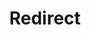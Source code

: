 ﻿---
layout: src/layouts/Redirect.astro
title: Redirect
redirect: https://octopus.com/docs/octopus-rest-api/examples/feeds/retrieve-feeds
pubDate:  2023-01-01
navSearch: false
navSitemap: false
navMenu: false
---
